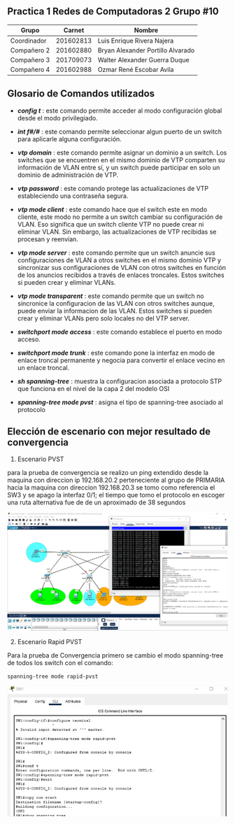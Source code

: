 ## Practica 1 Redes de Computadoras 2 Grupo #10

| Grupo| Carnet | Nombre |
| --- | --- | --- |
| Coordinador | 201602813 | Luis Enrique Rivera Najera |
| Compañero 2 | 201602880 | Bryan Alexander Portillo Alvarado  |
| Compañero 3 | 201709073 | Walter Alexander Guerra Duque |
| Compañero 4 | 201602988	| Ozmar René Escobar Avila |


## Glosario de Comandos utilizados 

- **_config t_** : este comando permite acceder al modo configuración global desde el modo privilegiado.

- **_int f#/#_** : este comando permite seleccionar algun puerto de un switch para aplicarle alguna configuración.

- **_vtp domain_** : este comando permite asignar un dominio a un switch. Los switches que se encuentren en el mismo dominio de VTP comparten su información de VLAN entre sí, y un switch puede participar en solo un dominio de administración de VTP.

- **_vtp password_** : este comando protege las actualizaciones de VTP estableciendo una contraseña segura.

- **_vtp mode client_** : este comando hace que el switch este en modo cliente, este modo no permite a un switch cambiar su configuración de VLAN. Eso significa que un switch cliente VTP no puede crear ni eliminar VLAN. Sin embargo, las actualizaciones de VTP recibidas se procesan y reenvían.

- **_vtp mode server_** : este comando permite que un switch anuncie sus configuraciones de VLAN a otros switches en el mismo dominio VTP y sincronizar sus configuraciones de VLAN con otros switches en función de los anuncios recibidos a través de enlaces troncales. Estos switches si pueden crear y eliminar VLANs.

- **_vtp mode transparent_** : este comando permite que un switch no sincronice la configuracion de las VLAN con otros switches aunque, puede enviar la informacion de las VLAN. Estos switches si pueden crear y eliminar VLANs pero solo locales no del VTP server.

- **_switchport mode access_** : este comando establece el puerto en modo acceso.

- **_switchport mode trunk_** : este comando pone la interfaz en modo de enlace troncal permanente y negocia para convertir el enlace vecino en un enlace troncal.

- **_sh spanning-tree_** : muestra la configuracion asociada a protocolo STP que funciona en el nivel de la capa 2 del modelo OSI

- **_spanning-tree mode pvst_** : asigna el tipo de spanning-tree asociado al protocolo




## Elección de escenario con mejor resultado de convergencia

1.  Escenario PVST

para la prueba de convergencia se realizo un ping extendido
desde la maquina con direccion ip 192.168.20.2 perteneciente al grupo de PRIMARIA
hacia la maquina con direccion 192.168.20.3
se tomo como referencia el SW3 y se apago la interfaz 0/1; 
el tiempo que tomo el protocolo en escoger una ruta alternativa fue de 
de un aproximado de 38 segundos

![](https://github.com/LuisRivera2016/REDES2_1S2023_G10/blob/documentation/img/convergencia%202.png)

2. Escenario Rapid PVST

Para la prueba de Convergencia primero se cambio el modo spanning-tree de todos los switch
con el comando:

```sh
spanning-tree mode rapid-pvst
```

![](https://github.com/LuisRivera2016/REDES2_1S2023_G10/blob/documentation/img/SW1_Rpvst.jpg)
